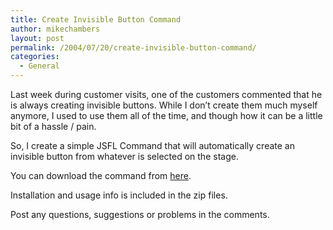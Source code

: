 ```yaml
---
title: Create Invisible Button Command
author: mikechambers
layout: post
permalink: /2004/07/20/create-invisible-button-command/
categories:
  - General
---
```



Last week during customer visits, one of the customers commented that he is always creating invisible buttons. While I don&#8217;t create them much myself anymore, I used to use them all of the time, and though how it can be a little bit of a hassle / pain.

So, I create a simple JSFL Command that will automatically create an invisible button from whatever is selected on the stage.

You can download the command from [here][1].

Installation and usage info is included in the zip files.

Post any questions, suggestions or problems in the comments.

 [1]: /mesh/files/CreateInvisibleButton.zip